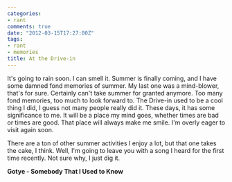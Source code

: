 ```yaml
---
categories:
- rant
comments: true
date: "2012-03-15T17:27:00Z"
tags:
- rant
- memories
title: At the Drive-in
---
```


It's going to rain soon. I can smell it. Summer is finally coming, and I have
some damned fond memories of summer. My last one was a mind-blower, that's for
sure. Certainly can't take summer for granted anymore. Too many fond memories,
too much to look forward to. The Drive-in used to be a cool thing I did, I guess
not many people really did it. These days, it has some significance to me. It
will be a place my mind goes, whether times are bad or times are good. That
place will always make me smile. I'm overly eager to visit again soon.

There are a ton of other summer activities I enjoy a lot, but that one takes the
cake, I think. Well, I'm going to leave you with a song I heard for the first
time recently. Not sure why, I just dig it.

**Gotye - Somebody That I Used to Know**  
<object width="400" height="27" data="/swf/audio-player.swf" type="application/x-shockwave-flash">
<param name="bgcolor" value="#ffffff" />
<param name="flashvars" value="playerMode=embedded&amp;audioUrl=/audio/Gotye - Somebody That I Used To Know.mp3" />
<param name="wmode" value="window" />
<param name="quality" value="best" />
</object>

